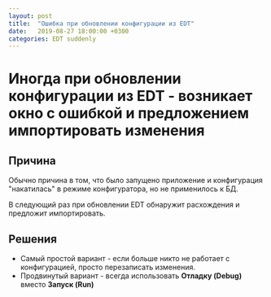 ```yaml
---
layout: post
title:  "Ошибка при обновлении конфигурации из EDT"
date:   2019-08-27 18:00:00 +0300
categories: EDT suddenly
---
```


# Иногда при обновлении конфигурации из EDT - возникает окно с ошибкой и предложением импортировать изменения

## Причина

Обычно причина в том, что было запущено приложение и конфигурация "накатилась" в режиме конфигуратора, но не применилось к БД.

В следующий раз при обновлении EDT обнаружит расхождения и предложит импортировать.

## Решения

* Самый простой вариант - если больше никто не работает с конфигурацией, просто перезаписать изменения.
* Продвинутый вариант - всегда использовать **Отладку (Debug)** вместо **Запуск (Run)**
